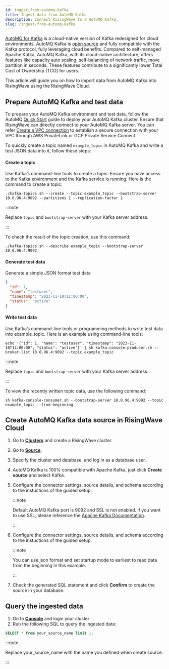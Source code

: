 ```yaml
---
id: ingest-from-automq-kafka
title: Ingest data from AutoMQ Kafka
description: Connect RisingWave to a AutoMQ Kafka.
slug: /ingest-from-automq-kafka
---
```

<head>
  <link rel="canonical" href="https://docs.risingwave.com/docs/current/ingest-from-kafka/" />
</head>

[AutoMQ for Kafka](https://docs.automq.com/zh/docs/automq-s3kafka/YUzOwI7AgiNIgDk1GJAcu6Uanog) is a cloud-native version of Kafka redesigned for cloud environments. 
AutoMQ Kafka is [open source](https://github.com/AutoMQ/automq-for-kafka) and fully compatible with the Kafka protocol, fully leveraging cloud benefits. 
Compared to self-managed Apache Kafka, AutoMQ Kafka, with its cloud-native architecture, offers features like capacity auto scaling, self-balancing of network traffic, move partition in seconds. These features contribute to a significantly lower Total Cost of Ownership (TCO) for users.

This article will guide you on how to import data from AutoMQ Kafka into RisingWave using the RisingWave Cloud.

## Prepare AutoMQ Kafka and test data
To prepare your AutoMQ Kafka environment and test data, follow the AutoMQ [Quick Start](https://docs.automq.com/zh/docs/automq-s3kafka/VKpxwOPvciZmjGkHk5hcTz43nde) guide to deploy your AutoMQ Kafka cluster. Ensure that RisingWave can directly connect to your AutoMQ Kafka server. 
You can refer [Create a VPC connection](https://docs.risingwave.com/cloud/create-a-connection/) to establish a secure connection with your VPC through AWS PrivateLink or GCP Private Service Connect.


To quickly create a topic named `example_topic` in AutoMQ Kafka and write a test JSON data into it, follow these steps:
#### Create a topic
Use Kafka’s command-line tools to create a topic. Ensure you have access to the Kafka environment and the Kafka service is running. Here is the command to create a topic:
```shell
./kafka-topics.sh --create --topic example_topic --bootstrap-server 10.0.96.4:9092 --partitions 1 --replication-factor 1
```
:::note

Replace `topic` and `bootstrap-server` with your Kafka server address.

:::


To check the result of the topic creation, use this command:
```shell
./kafka-topics.sh --describe example_topic --bootstrap-server 10.0.96.4:9092
```
#### Generate test data
Generate a simple JSON format test data
```json
{
  "id": 1,
  "name": "testuser",
  "timestamp": "2023-11-10T12:00:00",
  "status": "active"
}
```

#### Write test data
Use Kafka’s command-line tools or programming methods to write test data into example_topic. Here is an example using command-line tools:
```shell
echo '{"id": 1, "name": "testuser", "timestamp": "2023-11-10T12:00:00", "status": "active"}' | sh kafka-console-producer.sh --broker-list 10.0.96.4:9092 --topic example_topic
```

:::note

Replace `topic` and `bootstrap-server` with your Kafka server address.

:::

To view the recently written topic data, use the following command:
```shell
sh kafka-console-consumer.sh --bootstrap-server 10.0.96.4:9092 --topic example_topic --from-beginning
```

## Create AutoMQ Kafka data source in RisingWave Cloud
1. Go to [**Clusters**](https://cloud.risingwave.com/clusters/) and create a RisingWave cluster.
2. Go to [**Source**](https://cloud.risingwave.com/source/).
3. Specify the cluster and database, and log in as a database user.
4. AutoMQ Kafka is 100% compatible with Apache Kafka, just click **Create source** and select Kafka. 
5. Configure the connector settings, source details, and schema according to the instuctions of the guided setup.

   :::note

   Default AutoMQ Kafka port is 9092 and SSL is not enabled. If you want to use SSL, please reference the [Apache Kafka Documentation](https://kafka.apache.org/documentation/#security_ssl).
   
   :::

6. Configure the connector settings, source details, and schema according to the instuctions of the guided setup.

   :::note
   
   You can use json format and set startup mode to earliest to read data from the beginning in this example.

   :::
   

7. Check the generated SQL statement and click **Confirm** to create the source in your database.

## Query the ingested data
1. Go to [**Console**](https://cloud.risingwave.com/console/) and login your cluster
2. Run the following SQL to query the ingested data:
```sql
SELECT * from your_source_name limit 1;
```
:::note

Replace your_source_name with the name you defined when create source.

:::
